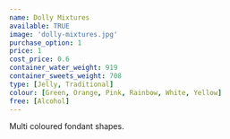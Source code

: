 ```yaml
---
name: Dolly Mixtures
available: TRUE
image: 'dolly-mixtures.jpg'
purchase_option: 1
price: 1
cost_price: 0.6
container_water_weight: 919
container_sweets_weight: 708
type: [Jelly, Traditional]
colour: [Green, Orange, Pink, Rainbow, White, Yellow]
free: [Alcohol]
---
```

Multi coloured fondant shapes.